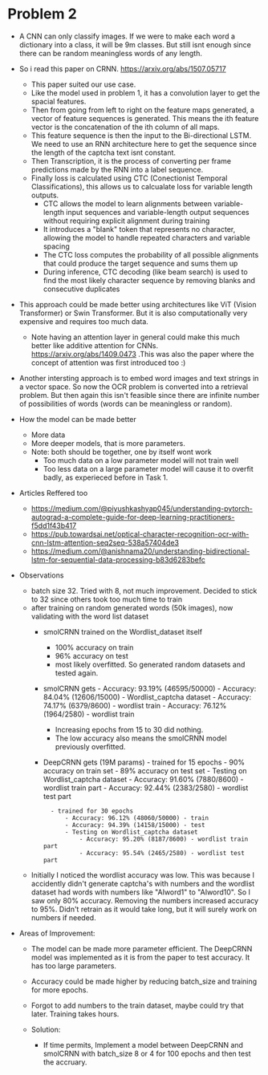 # Problem 2
- A CNN can only classify images. If we were to make each word a dictionary into a class, it will be 9m classes. But still isnt enough since there can be random meaningless words of any length.

- So i read this paper on CRNN. https://arxiv.org/abs/1507.05717
    - This paper suited our use case.
    - Like the model used in problem 1, it has a convolution layer to get the spacial features.
    - Then from going from left to right on the feature maps generated, a vector of feature sequences is generated. This means the ith feature vector is the concatenation of the ith column of all maps.
    - This feature sequence is then the input to the Bi-directional LSTM. We need to use an RNN architecture here to get the sequence since the length of the captcha text isnt constant.
    - Then Transcription, it is the process of converting per frame predictions made by the RNN into a label sequence. 
    - Finally loss is calculated using CTC (Conectionist Temporal Classifications), this allows us to calcualate loss for variable length outputs.
        - CTC allows the model to learn alignments between variable-length input sequences and variable-length output sequences without requiring explicit alignment during training
        - It introduces a "blank" token that represents no character, allowing the model to handle repeated characters and variable spacing
        - The CTC loss computes the probability of all possible alignments that could produce the target sequence and sums them up
        - During inference, CTC decoding (like beam search) is used to find the most likely character sequence by removing blanks and consecutive duplicates

- This approach could be made better using architectures like ViT (Vision Transformer) or Swin Transformer. But it is also computationally very expensive and requires too much data. 
    - Note having an attention layer in general could make this much better like additive attention for CNNs. https://arxiv.org/abs/1409.0473 .This was also the paper where the concept of attention was first introduced too :)

- Another intersting approach is to embed word images and text strings in a vector space. So now the OCR problem is converted into a retrieval problem. But then again this isn't feasible since there are infinite number of possibilities of words (words can be meaningless or random).

- How the model can be made better
    - More data
    - More deeper models, that is more parameters.
    - Note: both should be together, one by itself wont work
        - Too much data on a low parameter model will not train well
        - Too less data on a large parameter model will cause it to overfit badly, as experieced before in Task 1.

- Articles Reffered too
    - https://medium.com/@piyushkashyap045/understanding-pytorch-autograd-a-complete-guide-for-deep-learning-practitioners-f5dd1f43b417
    - https://pub.towardsai.net/optical-character-recognition-ocr-with-cnn-lstm-attention-seq2seq-538a57404de3
    - https://medium.com/@anishnama20/understanding-bidirectional-lstm-for-sequential-data-processing-b83d6283befc


- Observations
    - batch size 32. Tried with 8, not much improvement. Decided to stick to 32 since others took too much time to train
    - after training on random generated words (50k images), now validating with the word list dataset
        - smolCRNN trained on the Wordlist_dataset itself
            - 100% accuracy on train
            - 96% accuracy on test 
            - most likely overfitted. So generated random datasets and tested again.       

        - smolCRNN gets 
                - Accuracy: 93.19% (46595/50000)
                - Accuracy: 84.04% (12606/15000)
                - Wordlist_captcha dataset
                    - Accuracy: 74.17% (6379/8600) - wordlist train
                    - Accuracy: 76.12% (1964/2580) - wordlist train
            -  Increasing epochs from 15 to 30 did nothing.
            - The low accuracy also means the smolCRNN model previously overfitted.
        
        - DeepCRNN gets (19M params)
                - trained for 15 epochs
                    - 90% accuracy on train set
                    - 89% accuracy on test set
                    - Testing on Wordlist_captcha dataset
                        - Accuracy: 91.60% (7880/8600) - wordlist train part
                        - Accuracy: 92.44% (2383/2580) - wordlist test part

                - trained for 30 epochs
                    - Accuracy: 96.12% (48060/50000) - train
                    - Accuracy: 94.39% (14158/15000) - test
                    - Testing on Wordlist_captcha dataset
                        - Accuracy: 95.20% (8187/8600) - wordlist train part
                        - Accuracy: 95.54% (2465/2580) - wordlist test part

    - Initially I noticed the wordlist accuracy was low. This was because I accidently didn't generate captcha's with numbers and the wordlist dataset had words with numbers like "AIword1" to "AIword10". So I saw only 80% accuracy. Removing the numbers increased accuracy to 95%. Didn't retrain as it would take long, but it will surely work on numbers if needed.


- Areas of Improvement:
    - The model can be made more parameter efficient. The DeepCRNN model was implemented as it is from the paper to test accuracy. It has too large parameters. 
    - Accuracy could be made higher by reducing batch_size and training for more epochs.
    - Forgot to add numbers to the train dataset, maybe could try that later. Training takes hours.

    - Solution:
        - If time permits, Implement a model between DeepCRNN and smolCRNN with batch_size 8 or 4 for 100 epochs and then test the accruary.